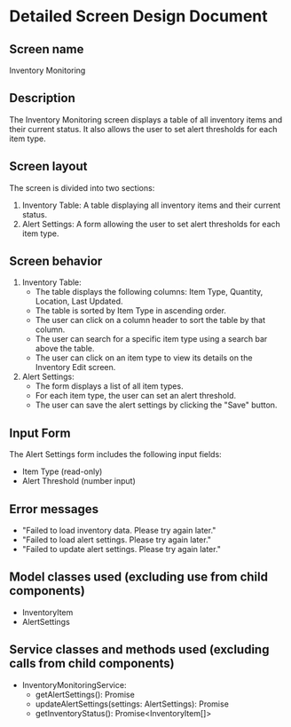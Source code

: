 # Detailed Screen Design Document

## Screen name
Inventory Monitoring

## Description
The Inventory Monitoring screen displays a table of all inventory items and their current status. It also allows the user to set alert thresholds for each item type.

## Screen layout
The screen is divided into two sections:
1. Inventory Table: A table displaying all inventory items and their current status.
2. Alert Settings: A form allowing the user to set alert thresholds for each item type.

## Screen behavior
1. Inventory Table:
   - The table displays the following columns: Item Type, Quantity, Location, Last Updated.
   - The table is sorted by Item Type in ascending order.
   - The user can click on a column header to sort the table by that column.
   - The user can search for a specific item type using a search bar above the table.
   - The user can click on an item type to view its details on the Inventory Edit screen.
2. Alert Settings:
   - The form displays a list of all item types.
   - For each item type, the user can set an alert threshold.
   - The user can save the alert settings by clicking the "Save" button.

## Input Form
The Alert Settings form includes the following input fields:
- Item Type (read-only)
- Alert Threshold (number input)

## Error messages
- "Failed to load inventory data. Please try again later."
- "Failed to load alert settings. Please try again later."
- "Failed to update alert settings. Please try again later."

## Model classes used (excluding use from child components)
- InventoryItem
- AlertSettings

## Service classes and methods used (excluding calls from child components)
- InventoryMonitoringService:
  - getAlertSettings(): Promise<AlertSettings>
  - updateAlertSettings(settings: AlertSettings): Promise<void>
  - getInventoryStatus(): Promise<InventoryItem[]>